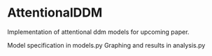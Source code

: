 # AttentionalDDM
Implementation of attentional ddm models for upcoming paper.

Model specification in models.py
Graphing and results in analysis.py
